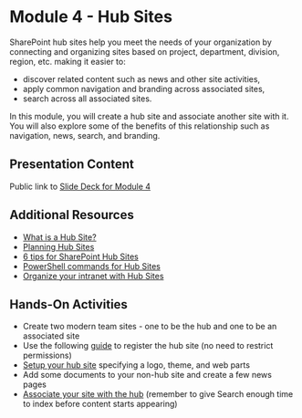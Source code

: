 # Module 4 - Hub Sites

SharePoint hub sites help you meet the needs of your organization by connecting and organizing sites based on project, department, division, region, etc. making it easier to:

- discover related content such as news and other site activities,
- apply common navigation and branding across associated sites,
- search across all associated sites.

In this module, you will create a hub site and associate another site with it. You will also explore some of the benefits of this relationship such as navigation, news, search, and branding.

## Presentation Content

Public link to [Slide Deck for Module 4](Presentations/Module4.pptx)

## Additional Resources

- [What is a Hub Site?](https://support.office.com/en-us/article/what-is-a-sharepoint-hub-site-fe26ae84-14b7-45b6-a6d1-948b3966427f?ui=en-US&rs=en-US&ad=US)
- [Planning Hub Sites](https://aka.ms/PlanningSPhubsites)
- [6 tips for SharePoint Hub Sites](https://www.computerworld.com/article/3280102/enterprise-applications/6-tips-for-planning-sharepoint-hub-sites.html)
- [PowerShell commands for Hub Sites](https://docs.microsoft.com/en-us/sharepoint/dev/features/hub-site/hub-site-powershell)
- [Organize your intranet with Hub Sites](https://techcommunity.microsoft.com/t5/Microsoft-SharePoint-Blog/Organize-your-intranet-with-SharePoint-hub-sites/ba-p/174081)

## Hands-On Activities

- Create two modern team sites - one to be the hub and one to be an associated site
- Use the following [guide](https://support.office.com/en-us/article/create-a-hub-site-in-sharepoint-online-92bea781-15d8-4bda-805c-e441e2191ff3) to register the hub site (no need to restrict permissions)
- [Setup your hub site](https://support.office.com/en-us/article/set-up-your-sharepoint-hub-site-e2daed64-658c-4462-aeaf-7d1a92eba098) specifying a logo, theme, and web parts
- Add some documents to your non-hub site and create a few news pages
- [Associate your site with the hub](https://support.office.com/en-us/article/associate-a-sharepoint-site-with-a-hub-site-ae0009fd-af04-4d3d-917d-88edb43efc05) (remember to give Search enough time to index before content starts appearing)
